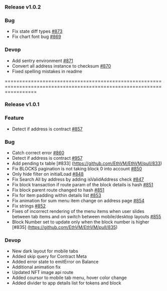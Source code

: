 
### Release v1.0.2

### Bug
- Fix state diff types [#873](https://github.com/EthVM/EthVM/pull/873)
- Fix chart font bug [#869](https://github.com/EthVM/EthVM/pull/869)

### Devop

- Add sentry environment [#871](https://github.com/EthVM/EthVM/pull/871)
- Convert all address instance to checksum [#870](https://github.com/EthVM/EthVM/pull/870)
- Fixed spelling mistakes in readme 


=======================================================================================================================

### Release v1.0.1

### Feature

- Detect if address is contract [#857](https://github.com/EthVM/EthVM/pull/857)

### Bug

- Catch correct error [#860](https://github.com/EthVM/EthVM/pull/860)
- Detect if address is contract [#957](https://github.com/EthVM/EthVM/pull/957)
- Add pending tx table [#833] (https://github.com/EthVM/EthVM/pull/833)
- Fix BLOCKS pagination is not taking block 0 into account [#850](https://github.com/EthVM/EthVM/pull/850)
- Only hide filter on initialLoad [#848](https://github.com/EthVM/EthVM/pull/848)
- Fix Search All by address by adding isValidAddress check [#847](https://github.com/EthVM/EthVM/pull/847)
- Fix block transaction if route param of the block details is hash [#851](https://github.com/EthVM/EthVM/pull/851)
- Fix block parent route changed to hash [#851](https://github.com/EthVM/EthVM/pull/851)
- Fix for item padding within details list [#853](https://github.com/EthVM/EthVM/pull/853)
- Fix animation for sum menu item change on address page [#854](https://github.com/EthVM/EthVM/pull/854)
- Fix strings [#852](https://github.com/EthVM/EthVM/pull/852)
- Fixes of incorrect rendering of the menu items when user slides between tab items and on switch between mobile/desktop layouts [#855](https://github.com/EthVM/EthVM/pull/855)
- Block Number set to update only when the block number is higher [#835] (https://github.com/EthVM/EthVM/pull/835)

### Devop

- New dark layout for mobile tabs
- Added skip query for Contract Meta
- Added error state to emitError on Balance
- Additional animation fix
- Updated NFT image api route
- Added coursor to mobile tab menu, hover color change
- Added divider to app details list for tokens and block
